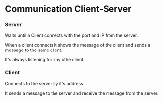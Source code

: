# Communication Client-Server

### Server

Waits until a Client connects with the port and IP from the server.

When a client connects it shows the message of the client and sends a message to the same client.

It's always listening for any othe client.

### Client

Connects to the server by it's address.

It sends a message to the server and receive the message from the server.